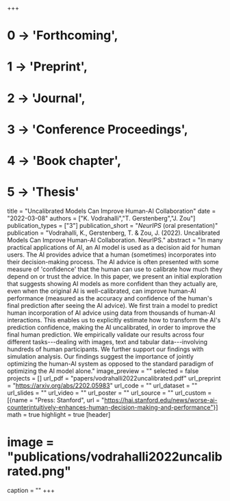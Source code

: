 +++
# 0 -> 'Forthcoming',
# 1 -> 'Preprint',
# 2 -> 'Journal',
# 3 -> 'Conference Proceedings',
# 4 -> 'Book chapter',
# 5 -> 'Thesis'

title = "Uncalibrated Models Can Improve Human-AI Collaboration"
date = "2022-03-08"
authors = ["K. Vodrahalli","T. Gerstenberg","J. Zou"]
publication_types = ["3"]
publication_short = "_NeurIPS_ (oral presentation)"
publication = "Vodrahalli, K., Gerstenberg, T. & Zou, J. (2022). Uncalibrated Models Can Improve Human-AI Collaboration. NeurIPS."
abstract = "In many practical applications of AI, an AI model is used as a decision aid for human users. The AI provides advice that a human (sometimes) incorporates into their decision-making process. The AI advice is often presented with some measure of 'confidence' that the human can use to calibrate how much they depend on or trust the advice. In this paper, we present an initial exploration that suggests showing AI models as more confident than they actually are, even when the original AI is well-calibrated, can improve human-AI performance (measured as the accuracy and confidence of the human's final prediction after seeing the AI advice). We first train a model to predict human incorporation of AI advice using data from thousands of human-AI interactions. This enables us to explicitly estimate how to transform the AI's prediction confidence, making the AI uncalibrated, in order to improve the final human prediction. We empirically validate our results across four different tasks---dealing with images, text and tabular data---involving hundreds of human participants. We further support our findings with simulation analysis. Our findings suggest the importance of jointly optimizing the human-AI system as opposed to the standard paradigm of optimizing the AI model alone."
image_preview = ""
selected = false
projects = []
url_pdf = "papers/vodrahalli2022uncalibrated.pdf"
url_preprint = "https://arxiv.org/abs/2202.05983"
url_code = ""
url_dataset = ""
url_slides = ""
url_video = ""
url_poster = ""
url_source = ""
url_custom = [{name = "Press: Stanford", url = "https://hai.stanford.edu/news/worse-ai-counterintuitively-enhances-human-decision-making-and-performance"}]
math = true
highlight = true
[header]
# image = "publications/vodrahalli2022uncalibrated.png"
caption = ""
+++